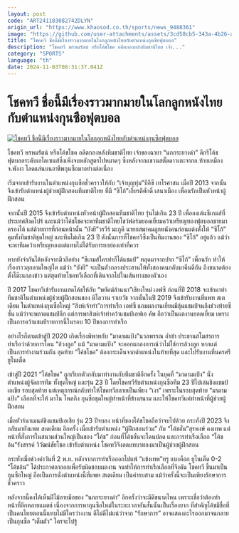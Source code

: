 ```yaml
---
layout: post
code: "ART241103082742DLYN"
origin_url: "https://www.khaosod.co.th/sports/news_9488361"
image: "https://github.com/user-attachments/assets/3cd58cb5-343a-4b26-a154-f73c3fe270f6"
title: "โชคทวี ชื่อนี้มีเรื่องราวมากมายในโลกลูกหนังไทยกับตำแหน่งกุนซือฟุตบอล"
description: "โชคทวี พรหมรัตน์ หรือโค้ชโชค อดีตกองหลังทีมชาติไทย เจ้า..."
category: "SPORTS"
language: "th"
date: 2024-11-03T08:31:37.041Z
---
```


# โชคทวี ชื่อนี้มีเรื่องราวมากมายในโลกลูกหนังไทยกับตำแหน่งกุนซือฟุตบอล

[![โชคทวี ชื่อนี้มีเรื่องราวมากมายในโลกลูกหนังไทยกับตำแหน่งกุนซือฟุตบอล](https://www.khaosod.co.th/wpapp/uploads/2024/11/Choketawee.jpg "โชคทวี ชื่อนี้มีเรื่องราวมากมายในโลกลูกหนังไทยกับตำแหน่งกุนซือฟุตบอล")](https://www.khaosod.co.th/wpapp/uploads/2024/11/Choketawee.jpg)

โชคทวี พรหมรัตน์ หรือโค้ชโชค อดีตกองหลังทีมชาติไทย เจ้าของฉายา “นกกระยางดำ” ดีกรีโค้ชฟุตบอลระดับเอไลเซนส์ซึ่งเพิ่งจบหลักสูตรไปหมาดๆ ซึ่งหลังจากแขวนสตั๊ดดาวเตะจากอ.ท้ายเหมือง จ.พังงา โลดแล่นบนอาชีพกุนซือมาอย่างต่อเนื่อง

เริ่มจากเข้ารับงานในตำแหน่งกุนซือชั่วคราวให้กับ “เจ้าบุญทุ่ม”บีอีซี เทโรศาสน เมื่อปี 2013 จากนั้นจึงเข้ารับตำแหน่งผู้ช่วยผู้ฝึกสอนทีมชาติไทย ที่มี “ซิโก้”เกียรติศักดิ์ เสนาเมือง เพื่อนรักเป็นหัวหน้าผู้ฝึกสอน

จากนั้นปี 2015 จึงเข้ารับตำแหน่งหัวหน้าผู้ฝึกสอนทีมชาติไทย รุ่นไม่เกิน 23 ปี เพื่อลงเล่นซีเกมส์ที่ประเทศสิงคโปร์ และแม้ว่าโค้ชโชคจะพาทีมชาติไทยโชว์ฟอร์มยอดเยี่ยมคว้าเหรียญทองฟุตบอลชายมาครองได้ แต่ด้วยการที่ก่อนหน้านั้น “บังยี”วรวีร์ มะกูดี นายกสมาคมลูกหนังคนก่อนแต่งตั้งให้ “ซิโก้” คุมทั้งทีมชาติชุดใหญ่ และทีมไม่เกิน 23 ปี ดังนั้นการที่โชคทวีซึ่งเป็นทีมงานของ “ซิโก้” อยู่แล้ว แม้ว่าจะพาทีมคว้าเหรียญทองแต่แทบไม่ได้รับการยกย่องเท่าที่ควร

หากยังจำกันได้หลังจากมีวลีอย่าง “ซีเกมส์ใครทำก็ได้แชมป์” หลุดมาจากปาก “ซิโก้” เพื่อนรัก ทำให้เรื่องราวลุกลามใหญ่โต แม้ว่า “บังยี” จะเป็นตัวกลางประสานให้ทั้งสองคนกลับมาคืนดีกัน ถึงขนาดต้องตั้งโต๊ะแถลงข่าว แต่สุดท้ายโชคทวีเลือกที่เดินจากไปในเส้นทางของตัวเอง

ปี 2017 โชคทวีเข้ารับงานเฮดโค้ชให้กับ “พยัคฆ์ล้านนา”เชียงใหม่ เอฟซี ก่อนที่ปี 2018 จะเข้ามาทำทีมชาติในตำแหน่งผู้ช่วยผู้ฝึกสอนของ มิโลวาน ราเยวัช จากนั้นในปี 2019 จึงเข้ารับงานที่แพท สเตเดียม ในตำแหน่งกุนซือใหญ่ “สิงห์เจ้าท่า”การท่าเรือ เอฟซี แถมผลงานเยี่ยมมีลุ้นแชมป์จนถึงช่วงท้ายซีซั่น แม้ว่าจะพลาดแชมป์ลีก แต่การพาสิงห์เจ้าท่าคว้าแชมป์เอฟเอ คัพ ถือว่าเป็นผลงานยอดเยี่ยม เพราะเป็นการคว้าแชมป์รายการนี้ในรอบ 10 ปีของการท่าเรือ

อย่างไรก็ตามเข้าสู่ปี 2020 เกิดเรื่องพิพาทกับ “มาดามแป้ง”นวลพรรณ ล่ำซำ ประธานสโมสรการท่าเรือว่าด้วยการโดน “ล้วงลูก” แม้ “มาดามแป้ง” จะออกแถลงการณ์ว่าไม่ใช่การล้วงลูก หากแต่เป็นการทำงานร่วมกัน สุดท้าย “โค้ชโชค” ต้องกระเด็นจากตำแหน่งในท้ายที่สุด และไปรับงานที่นครศรี ยูไนเต็ด

เข้าสู่ปี 2021 “โค้ชโชค” ถูกเรียกตัวกลับมาทำงานกับทีมชาติอีกครั้ง ในยุคที่ “มาดามแป้ง” นั่งตำแหน่งผู้จัดการทีม ทั้งชุดใหญ่ และรุ่น 23 ปี โดยโชคทวีรับตำแหน่งกุนซือทีม 23 ปีไปเล่นชิงแชมป์เอเชีย รอบสุดท้าย แต่เหตุการณ์กลับทำให้โชคทวีกลายเป็นเพียง “เงา” เพราะในรอบสุดท้าย “มาดามแป้ง” เลือกที่จะให้ มาโน โพลกิง กุนซือชุดใหญ่ทำหน้าที่ข้างสนาม และให้โชคทวีแค่ทำหน้าที่ผู้ช่วยผู้ฝึกสอน

เมื่อทัวร์นาเมนต์ชิงแชมป์เอเชีย รุ่น 23 ปีจบลง หน้าที่ของโค้ชโชคถือว่าจบไปด้วย กระทั่งปี 2023 จึงกลับมายังแพท สเตเดียม อีกครั้ง เมื่อเข้ารับตำแหน่ง “ผู้ฝึกสอนร่วม” กับ “โค้ชอั๋น”สุรพงษ์ คงเทพ แต่หน้าที่สั่งการในสนามส่วนใหญ่เป็นของ “โค้ช” ก่อนที่โค้ชอั๋นจะโดนปลด และการท่าเรือเลือก “โค้ชอ้น”รังสรรค์ วิวัฒน์ชัยโชค เข้ารับตำแหน่ง โชคทวีจึงลดบทบาทลงมาเป็นผู้ช่วยผู้ฝึกสอน

กระทั่งเมื่อช่วงคำวันที่ 2 พ.ย. หลังจากการท่าเรือออกไปแพ้ “แข้งเทพ”ทรู แบงค็อก ยูไนเต็ด 0-2 “โค้ชอ้น” ได้ประกาศลาออกเพื่อรับผิดชอบผลงาน จนทำให้การท่าเรือเลือกที่จึงดัน โชคทวี ขึ้นมาเป็นกุนซือใหญ่ ถือเป็นการนั่งตำแหน่งนี้ที่แพท สเตเดียม เป็นคำรบสาม แม้ว่าครั้งนี้จะเป็นเพียงรักษาการชั่วคราว

หลังจากนี้คงได้เห็นฝีไม้ลายมือของ “นกกระยางดำ” อีกครั้งว่าจะมีดีขนาดไหน เพราะเชื่อว่าต้องทำหน้าที่อีกหลายแมตช์ เนื่องจากการหากุนซือใหม่ในระยะเวลาอันสั้นนั้นเป็นเรื่องยาก ที่สำคัญโค้ชมีชื่อที่เป็นคนไทยตอนนี้แทบไม่มีใครว่างงาน ดีไม่ดีไม่แน่ว่าจาก “รักษาการ” อาจแสดงอะไรออกมาจนกลายเป็นกุนซือ “เต็มตัว” ใครจะไปรู้